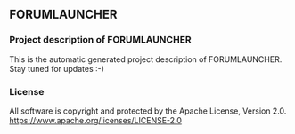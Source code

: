## FORUMLAUNCHER
### Project description of FORUMLAUNCHER
This is the automatic generated project description of FORUMLAUNCHER. Stay tuned for updates :-)
### License
All software is copyright and protected by the Apache License, Version 2.0.
https://www.apache.org/licenses/LICENSE-2.0